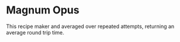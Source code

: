 Magnum Opus
===========

This recipe maker
and averaged over repeated attempts, returning an average round trip time.
